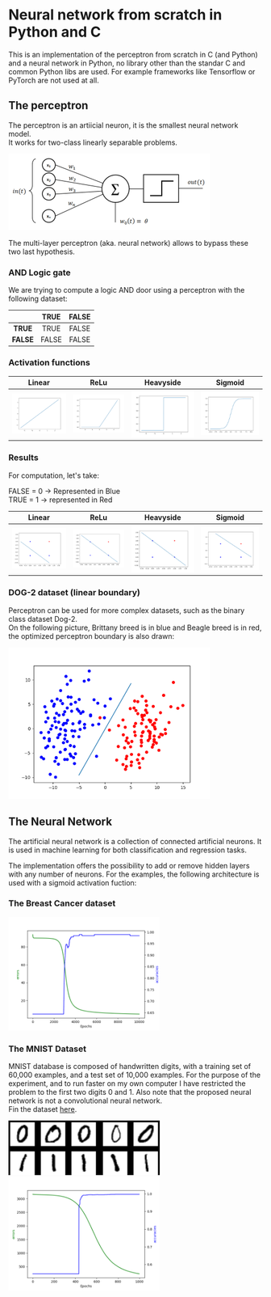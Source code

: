 # Neural network from scratch in Python and C

This is an implementation of the perceptron from scratch in C (and Python) and a neural network in Python, no library other than the standar C and common Python libs are used.
For example frameworks like Tensorflow or PyTorch are not used at all.

## The perceptron

The perceptron is an artiicial neuron, it is the smallest neural network model.  
It works for two-class linearly separable problems.  

<img href="https://commons.wikimedia.org/wiki/File:Perceptron_moj.png" src="perceptron-c/extra/Perceptron.png" width="400">

The multi-layer perceptron (aka. neural network) allows to bypass these two last hypothesis.

### AND Logic gate

We are trying to compute a logic AND door using a perceptron with the following dataset:  

&nbsp;| **TRUE** | **FALSE**
:--:|:--:|:--:
**TRUE**| TRUE | FALSE
**FALSE** | FALSE | FALSE

### Activation functions

Linear | ReLu | Heavyside | Sigmoid
:--:|:--:|:--:|:--:
<img src="perceptron-c/extra/linear.png" width="200"> | <img src="perceptron-c/extra/relu.png" width="200"> | <img src="perceptron-c/extra/heavyside.png" width="200"> | <img src="perceptron-c/extra/sigmoid.png" width="200">  

### Results

For computation, let's take:  

FALSE = 0 -> Represented in Blue  
TRUE = 1 -> represented in Red  

Linear | ReLu | Heavyside | Sigmoid
:--:|:--:|:--:|:--:
<img src="perceptron-c/extra/and_linear.png" width="200"> | <img src="perceptron-c/extra/and_relu.png" width="200"> | <img src="perceptron-c/extra/and_heavyside.png" width="200"> | <img src="perceptron-c/extra/and_sigmoid.png" width="200">  

### DOG-2 dataset (linear boundary)

Perceptron can be used for more complex datasets, such as the binary class dataset Dog-2.  
On the following picture, Brittany breed is in blue and Beagle breed is in red, the optimized perceptron boundary is also drawn:  

<img src="perceptron-c/extra/dog_2_heavyside.png" width="400">

## The Neural Network

The artificial neural network is a collection of connected artificial neurons. It is used in machine learning for both classification and regression tasks.

The implementation offers the possibility to add or remove hidden layers with any number of neurons. For the examples, the following architecture is used with a sigmoid activation fuction:

### The Breast Cancer dataset

<img src="neural-network/extra/breast-cancer.png" width="300">

### The MNIST Dataset

MNIST database is composed of handwritten digits, with a training set of 60,000 examples, and a test set of 10,000 examples. For the purpose of the experiment, and to run faster on my own computer I have restricted the problem to the first two digits 0 and 1. Also note that the proposed neural network is not a convolutional neural network.  
Fin the dataset [here](http://yann.lecun.com/exdb/mnist/).

<img src="neural-network/extra/MnistExamples.png" width="300">

<img src="neural-network/extra/mnist.png" width="300">
